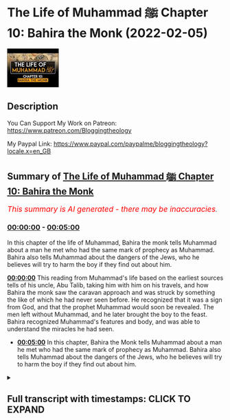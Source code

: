 # The Life of Muhammad ﷺ Chapter 10: Bahira the Monk (2022-02-05)

![alt The Life of Muhammad ﷺ Chapter 10: Bahira the Monk](InxNDE8FCUM.jpg "The Life of Muhammad ﷺ Chapter 10: Bahira the Monk")

## Description

You Can Support My Work on Patreon:
https://www.patreon.com/Bloggingtheology

My Paypal Link: 
https://www.paypal.com/paypalme/bloggingtheology?locale.x=en_GB

## Summary of [The Life of Muhammad ﷺ Chapter 10: Bahira the Monk](https://www.youtube.com/watch?v=InxNDE8FCUM)


*<span style="color:red; font-size:125%">This summary is AI generated - there may be inaccuracies</span>. [](/)*

### [00:00:00](https://www.youtube.com/watch?v=InxNDE8FCUM&t=0) - [00:05:00](https://www.youtube.com/watch?v=InxNDE8FCUM&t=300)

In this chapter of the life of Muhammad, Bahira the monk tells Muhammad about a man he met who had the same mark of prophecy as Muhammad. Bahira also tells Muhammad about the dangers of the Jews, who he believes will try to harm the boy if they find out about him.

**[00:00:00](https://www.youtube.com/watch?v=InxNDE8FCUM&t=0)** This reading from Muhammad's life based on the earliest sources tells of his uncle, Abu Talib, taking him with him on his travels, and how Bahira the monk saw the caravan approach and was struck by something the like of which he had never seen before. He recognized that it was a sign from God, and that the prophet Muhammad would soon be revealed. The men left without Muhammad, and he later brought the boy to the feast. Bahira recognized Muhammad's features and body, and was able to understand the miracles he had seen.
* **[00:05:00](https://www.youtube.com/watch?v=InxNDE8FCUM&t=300)** In this chapter, Bahira the Monk tells Muhammad about a man he met who had the same mark of prophecy as Muhammad. Bahira also tells Muhammad about the dangers of the Jews, who he believes will try to harm the boy if they find out about him.

<details><summary><h2>Full transcript with timestamps: CLICK TO EXPAND</h2></summary>

[0:00:03](https://youtu.be/InxNDE8FCUM?t=3) a reading from muhammad his life based  
[0:00:06](https://youtu.be/InxNDE8FCUM?t=6) on the earliest sources by martin lings  
[0:00:10](https://youtu.be/InxNDE8FCUM?t=10) chapter 10  
[0:00:12](https://youtu.be/InxNDE8FCUM?t=12) bahira the monk  
[0:00:14](https://youtu.be/InxNDE8FCUM?t=14) the fortunes of abdal muttalib had waned  
[0:00:18](https://youtu.be/InxNDE8FCUM?t=18) during the last part of his life and  
[0:00:20](https://youtu.be/InxNDE8FCUM?t=20) what he left at his death amounted to no  
[0:00:23](https://youtu.be/InxNDE8FCUM?t=23) more than a small legacy for each of his  
[0:00:26](https://youtu.be/InxNDE8FCUM?t=26) sons  
[0:00:27](https://youtu.be/InxNDE8FCUM?t=27) some of them especially abdal uzar who  
[0:00:30](https://youtu.be/InxNDE8FCUM?t=30) was known as abu lahab had acquired  
[0:00:33](https://youtu.be/InxNDE8FCUM?t=33) wealth of their own  
[0:00:35](https://youtu.be/InxNDE8FCUM?t=35) but abu talib was poor and his nephew  
[0:00:38](https://youtu.be/InxNDE8FCUM?t=38) felt obliged to do what he could to earn  
[0:00:41](https://youtu.be/InxNDE8FCUM?t=41) his own livelihood  
[0:00:44](https://youtu.be/InxNDE8FCUM?t=44) this he did mostly by pasturing sheep  
[0:00:47](https://youtu.be/InxNDE8FCUM?t=47) and goats and he would thus spend day  
[0:00:50](https://youtu.be/InxNDE8FCUM?t=50) after day alone in the hills of  
[0:00:52](https://youtu.be/InxNDE8FCUM?t=52) bubmecker or on the slopes of the  
[0:00:54](https://youtu.be/InxNDE8FCUM?t=54) valleys beyond  
[0:00:57](https://youtu.be/InxNDE8FCUM?t=57) but his uncle took him sometimes with  
[0:00:59](https://youtu.be/InxNDE8FCUM?t=59) him on his travels and on one occasion  
[0:01:02](https://youtu.be/InxNDE8FCUM?t=62) when muhammad was nine or according to  
[0:01:05](https://youtu.be/InxNDE8FCUM?t=65) others 12  
[0:01:06](https://youtu.be/InxNDE8FCUM?t=66) they went with a merchant caravan as far  
[0:01:09](https://youtu.be/InxNDE8FCUM?t=69) as  
[0:01:10](https://youtu.be/InxNDE8FCUM?t=70) syria at bostra near one of the halts  
[0:01:14](https://youtu.be/InxNDE8FCUM?t=74) where the meccan caravan always stopped  
[0:01:17](https://youtu.be/InxNDE8FCUM?t=77) there was a cell which had been lived in  
[0:01:19](https://youtu.be/InxNDE8FCUM?t=79) by a christian monk for generation after  
[0:01:23](https://youtu.be/InxNDE8FCUM?t=83) generation  
[0:01:24](https://youtu.be/InxNDE8FCUM?t=84) when one died another took his place and  
[0:01:27](https://youtu.be/InxNDE8FCUM?t=87) inherited all that was in the cell  
[0:01:30](https://youtu.be/InxNDE8FCUM?t=90) including some old manuscripts  
[0:01:34](https://youtu.be/InxNDE8FCUM?t=94) among these was one which contained the  
[0:01:36](https://youtu.be/InxNDE8FCUM?t=96) prediction of the coming of a prophet to  
[0:01:39](https://youtu.be/InxNDE8FCUM?t=99) the arabs  
[0:01:41](https://youtu.be/InxNDE8FCUM?t=101) and bahira the monk who now lived in the  
[0:01:43](https://youtu.be/InxNDE8FCUM?t=103) cell was well versed in the contents of  
[0:01:46](https://youtu.be/InxNDE8FCUM?t=106) this book  
[0:01:47](https://youtu.be/InxNDE8FCUM?t=107) which interested him all the more  
[0:01:49](https://youtu.be/InxNDE8FCUM?t=109) because like warika he too felt that the  
[0:01:53](https://youtu.be/InxNDE8FCUM?t=113) coming of the prophet would be in his  
[0:01:56](https://youtu.be/InxNDE8FCUM?t=116) lifetime  
[0:01:58](https://youtu.be/InxNDE8FCUM?t=118) he had often seen the meccan caravan  
[0:02:01](https://youtu.be/InxNDE8FCUM?t=121) approach and halt not far from his cell  
[0:02:05](https://youtu.be/InxNDE8FCUM?t=125) but as this one came in sight his  
[0:02:07](https://youtu.be/InxNDE8FCUM?t=127) attention was struck by something the  
[0:02:09](https://youtu.be/InxNDE8FCUM?t=129) like of which he had never seen before  
[0:02:13](https://youtu.be/InxNDE8FCUM?t=133) a small low-hanging cloud moved slowly  
[0:02:17](https://youtu.be/InxNDE8FCUM?t=137) over their heads  
[0:02:19](https://youtu.be/InxNDE8FCUM?t=139) so that it was always between the sun  
[0:02:21](https://youtu.be/InxNDE8FCUM?t=141) and one or two of the travelers  
[0:02:24](https://youtu.be/InxNDE8FCUM?t=144) with intense interest he watched them  
[0:02:26](https://youtu.be/InxNDE8FCUM?t=146) draw near  
[0:02:28](https://youtu.be/InxNDE8FCUM?t=148) but suddenly his interest changed to  
[0:02:31](https://youtu.be/InxNDE8FCUM?t=151) amazement for as soon as they halted the  
[0:02:34](https://youtu.be/InxNDE8FCUM?t=154) cloud ceased to move  
[0:02:36](https://youtu.be/InxNDE8FCUM?t=156) remaining stationary over the tree  
[0:02:38](https://youtu.be/InxNDE8FCUM?t=158) beneath which they took shelter  
[0:02:41](https://youtu.be/InxNDE8FCUM?t=161) while the tree itself lowered its  
[0:02:44](https://youtu.be/InxNDE8FCUM?t=164) branches over them  
[0:02:46](https://youtu.be/InxNDE8FCUM?t=166) so that they were doubly in the shade  
[0:02:49](https://youtu.be/InxNDE8FCUM?t=169) bahira knew that such important though  
[0:02:52](https://youtu.be/InxNDE8FCUM?t=172) unobtrusive was of high significance  
[0:02:57](https://youtu.be/InxNDE8FCUM?t=177) only some great spiritual presence could  
[0:03:00](https://youtu.be/InxNDE8FCUM?t=180) explain it and immediately he thought of  
[0:03:02](https://youtu.be/InxNDE8FCUM?t=182) the expected profit  
[0:03:05](https://youtu.be/InxNDE8FCUM?t=185) could it be that he had come at last and  
[0:03:08](https://youtu.be/InxNDE8FCUM?t=188) was amongst these travelers  
[0:03:12](https://youtu.be/InxNDE8FCUM?t=192) the cell had been recently stocked with  
[0:03:14](https://youtu.be/InxNDE8FCUM?t=194) provisions and putting together all he  
[0:03:17](https://youtu.be/InxNDE8FCUM?t=197) had he sent words to the caravan  
[0:03:20](https://youtu.be/InxNDE8FCUM?t=200) men of quraish i have prepared food for  
[0:03:23](https://youtu.be/InxNDE8FCUM?t=203) you and i would that you should come to  
[0:03:25](https://youtu.be/InxNDE8FCUM?t=205) me every one of you young and old  
[0:03:29](https://youtu.be/InxNDE8FCUM?t=209) bondman and free  
[0:03:32](https://youtu.be/InxNDE8FCUM?t=212) so they came to his cell but despite  
[0:03:34](https://youtu.be/InxNDE8FCUM?t=214) what he had said they left muhammad to  
[0:03:37](https://youtu.be/InxNDE8FCUM?t=217) look after their camels and their  
[0:03:39](https://youtu.be/InxNDE8FCUM?t=219) baggage  
[0:03:41](https://youtu.be/InxNDE8FCUM?t=221) as they approached bahira scan their  
[0:03:44](https://youtu.be/InxNDE8FCUM?t=224) faces one by one  
[0:03:46](https://youtu.be/InxNDE8FCUM?t=226) but he could see nothing that  
[0:03:48](https://youtu.be/InxNDE8FCUM?t=228) corresponded to the description in his  
[0:03:51](https://youtu.be/InxNDE8FCUM?t=231) book  
[0:03:52](https://youtu.be/InxNDE8FCUM?t=232) nor did there seem to be any man amongst  
[0:03:54](https://youtu.be/InxNDE8FCUM?t=234) them who was adequate to the greatness  
[0:03:57](https://youtu.be/InxNDE8FCUM?t=237) of the two  
[0:03:58](https://youtu.be/InxNDE8FCUM?t=238) miracles perhaps they had not all come  
[0:04:02](https://youtu.be/InxNDE8FCUM?t=242) men of quraish he said  
[0:04:04](https://youtu.be/InxNDE8FCUM?t=244) let none of you stay behind  
[0:04:07](https://youtu.be/InxNDE8FCUM?t=247) there is not one that hath been left  
[0:04:09](https://youtu.be/InxNDE8FCUM?t=249) behind there they answered save only the  
[0:04:12](https://youtu.be/InxNDE8FCUM?t=252) boy the youngest of us all  
[0:04:15](https://youtu.be/InxNDE8FCUM?t=255) treat him not so said bahira but call on  
[0:04:19](https://youtu.be/InxNDE8FCUM?t=259) him to come and let him be present with  
[0:04:22](https://youtu.be/InxNDE8FCUM?t=262) us at this meal  
[0:04:25](https://youtu.be/InxNDE8FCUM?t=265) abu talib and the others reproached  
[0:04:28](https://youtu.be/InxNDE8FCUM?t=268) themselves for their thoughtlessness  
[0:04:30](https://youtu.be/InxNDE8FCUM?t=270) we are indeed to blame said one of them  
[0:04:33](https://youtu.be/InxNDE8FCUM?t=273) that the sons of ab allah should have  
[0:04:35](https://youtu.be/InxNDE8FCUM?t=275) been left behind and not brought to  
[0:04:38](https://youtu.be/InxNDE8FCUM?t=278) share this feast with us  
[0:04:40](https://youtu.be/InxNDE8FCUM?t=280) whereupon he went to him and embraced  
[0:04:43](https://youtu.be/InxNDE8FCUM?t=283) him and brought him to sit with the  
[0:04:46](https://youtu.be/InxNDE8FCUM?t=286) people  
[0:04:48](https://youtu.be/InxNDE8FCUM?t=288) one glance at the boy's face was enough  
[0:04:51](https://youtu.be/InxNDE8FCUM?t=291) to explain the miracles to bahira  
[0:04:54](https://youtu.be/InxNDE8FCUM?t=294) and looking at him attentively  
[0:04:56](https://youtu.be/InxNDE8FCUM?t=296) throughout the meal he noticed many  
[0:04:58](https://youtu.be/InxNDE8FCUM?t=298) features of both face and body which  
[0:05:02](https://youtu.be/InxNDE8FCUM?t=302) corresponded to what was in his book  
[0:05:05](https://youtu.be/InxNDE8FCUM?t=305) so when they had finished eating the  
[0:05:08](https://youtu.be/InxNDE8FCUM?t=308) monk went to his youngest guest and  
[0:05:10](https://youtu.be/InxNDE8FCUM?t=310) asked him questions about his way of  
[0:05:13](https://youtu.be/InxNDE8FCUM?t=313) life and about his sleep and about his  
[0:05:15](https://youtu.be/InxNDE8FCUM?t=315) affairs in general  
[0:05:18](https://youtu.be/InxNDE8FCUM?t=318) muhammad readily informed him of these  
[0:05:20](https://youtu.be/InxNDE8FCUM?t=320) things for the man was venerable and the  
[0:05:23](https://youtu.be/InxNDE8FCUM?t=323) questions were courteous and benevolent  
[0:05:27](https://youtu.be/InxNDE8FCUM?t=327) nor did he hesitate to draw off his  
[0:05:29](https://youtu.be/InxNDE8FCUM?t=329) cloak when finally the monk asked if he  
[0:05:33](https://youtu.be/InxNDE8FCUM?t=333) might see his back  
[0:05:36](https://youtu.be/InxNDE8FCUM?t=336) the hera had already felt certain but  
[0:05:39](https://youtu.be/InxNDE8FCUM?t=339) now he was doubly so  
[0:05:42](https://youtu.be/InxNDE8FCUM?t=342) so for there between his shoulders was  
[0:05:45](https://youtu.be/InxNDE8FCUM?t=345) the very mark he expected to see  
[0:05:48](https://youtu.be/InxNDE8FCUM?t=348) the seal of prophethood even as it was  
[0:05:52](https://youtu.be/InxNDE8FCUM?t=352) described in his book  
[0:05:54](https://youtu.be/InxNDE8FCUM?t=354) in the self-same place  
[0:05:57](https://youtu.be/InxNDE8FCUM?t=357) he turned to abu talib what kingsman  
[0:06:00](https://youtu.be/InxNDE8FCUM?t=360) hath this boy with thee he said  
[0:06:04](https://youtu.be/InxNDE8FCUM?t=364) he is my son said abu talib  
[0:06:07](https://youtu.be/InxNDE8FCUM?t=367) he is not thy son said the monk it  
[0:06:10](https://youtu.be/InxNDE8FCUM?t=370) cannot be that this boy's father is  
[0:06:12](https://youtu.be/InxNDE8FCUM?t=372) alive  
[0:06:14](https://youtu.be/InxNDE8FCUM?t=374) he is my brother's son said abu talib  
[0:06:18](https://youtu.be/InxNDE8FCUM?t=378) then what of his father said the monk  
[0:06:22](https://youtu.be/InxNDE8FCUM?t=382) he died said the other when the boy was  
[0:06:24](https://youtu.be/InxNDE8FCUM?t=384) still in his mother's womb  
[0:06:28](https://youtu.be/InxNDE8FCUM?t=388) that is the truth said bahira  
[0:06:30](https://youtu.be/InxNDE8FCUM?t=390) take thy brother's son back to his  
[0:06:33](https://youtu.be/InxNDE8FCUM?t=393) country  
[0:06:34](https://youtu.be/InxNDE8FCUM?t=394) and guard him against the jews for by  
[0:06:37](https://youtu.be/InxNDE8FCUM?t=397) god if they see him and know of him that  
[0:06:40](https://youtu.be/InxNDE8FCUM?t=400) which i know  
[0:06:42](https://youtu.be/InxNDE8FCUM?t=402) they will contrive evil against him  
[0:06:46](https://youtu.be/InxNDE8FCUM?t=406) great things are in store for this  
[0:06:49](https://youtu.be/InxNDE8FCUM?t=409) brother's son of vine  
[0:06:54](https://youtu.be/InxNDE8FCUM?t=414) that's a reading from bahira the monk  
[0:06:56](https://youtu.be/InxNDE8FCUM?t=416) chapter 10.  
[0:06:58](https://youtu.be/InxNDE8FCUM?t=418) till next time  

</details>
